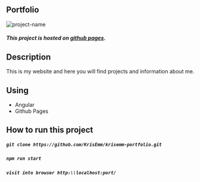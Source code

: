 ## Portfolio

![project-name](https://krisemm.github.io/krisemm-portfolio/assets/images/projects/krisemm-portfolio.png 
"project name")

##### This project is hosted on [github pages](https://krisemm.github.io/krisemm-portfolio/). 

## Description

This is my website and here you will find projects and information about me.

## Using

- Angular
- Github Pages

## How to run this project

##### `git clone https://github.com/KrisEmm/krisemm-portfolio.git`

##### `npm run start`

##### `visit into browser http:\\localhost:port/`
